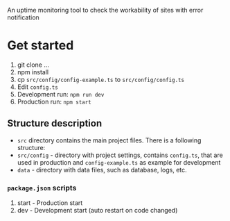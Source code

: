 An uptime monitoring tool to check the workability of sites with error notification

# Get started

1) git clone ...
2) npm install
3) cp `src/config/config-example.ts` to `src/config/config.ts`
4) Edit `config.ts`
5) Development run: `npm run dev`
6) Production run: `npm start`

## Structure description

- `src` directory contains the main project files. There is a following structure:
- `src/config` - directory with project settings, contains `config.ts`, that are used in production
  and `config-example.ts` as example for development
- `data` - directory with data files, such as database, logs, etc.

### `package.json` scripts

1) start - Production start
2) dev - Development start (auto restart on code changed)
